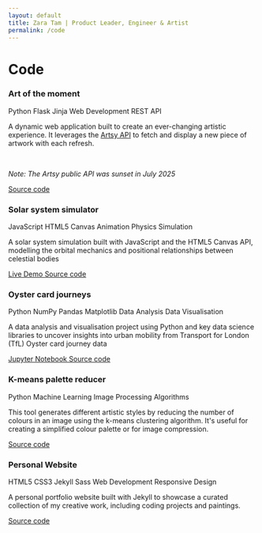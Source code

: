 ```yaml
---
layout: default
title: Zara Tam | Product Leader, Engineer & Artist
permalink: /code
---
```

<h1><span class="underline">Code</span></h1>


<div class="projects-grid">
  <div class="project-card" data-tech="python flask" data-type="web">
    <div class="project-header">
      <h3>Art of the moment</h3>
      <div class="tech-badges">
        <span class="tech-badge python">Python</span>
        <span class="tech-badge flask">Flask</span>
        <span class="tech-badge jinja">Jinja</span>
        <span class="tech-badge web-development">Web Development</span>
        <span class="tech-badge rest-api">REST API</span>
      </div>
    </div>
    <div class="project-description">
      <p>A dynamic web application built to create an ever-changing artistic experience. It leverages the <a href="https://developers.artsy.net/" target="_blank" rel="noopener noreferrer">Artsy API</a> to fetch and display a new piece of artwork with each refresh.</p>
      <br>
      <p><em>Note: The Artsy public API was sunset in July 2025</em></p>
    </div>
    <div class="project-links">
      <a href="https://github.com/ZaraTam/art" class="code-link" target="_blank" rel="noopener noreferrer">
        <i class="fab fa-github"></i> Source code
      </a>
    </div>
  </div>

  <div class="project-card" data-tech="javascript html5 canvas" data-type="visualization">
    <div class="project-header">
      <h3>Solar system simulator</h3>
      <div class="tech-badges">
        <span class="tech-badge javascript">JavaScript</span>
        <span class="tech-badge html5">HTML5 Canvas</span>
        <span class="tech-badge animation">Animation</span>
        <span class="tech-badge physics">Physics Simulation</span>
      </div>
    </div>
    <div class="project-description">
      <p>A solar system simulation built with JavaScript and the HTML5 Canvas API, modelling the orbital mechanics and positional relationships between celestial bodies</p>
    </div>
    <div class="project-links">
      <a href="https://zaratam.github.io/solar-system/" class="code-link demo-link" target="_blank" rel="noopener noreferrer">
        <i class="fas fa-external-link-alt"></i> Live Demo
      </a>
      <a href="https://github.com/ZaraTam/solar-system" class="code-link" target="_blank" rel="noopener noreferrer">
        <i class="fab fa-github"></i> Source code
      </a>
    </div>
  </div>

  <div class="project-card" data-tech="python data-analysis" data-type="data-analysis">
    <div class="project-header">
      <h3>Oyster card journeys</h3>
      <div class="tech-badges">
        <span class="tech-badge python">Python</span>
        <span class="tech-badge numpy">NumPy</span>
        <span class="tech-badge pandas">Pandas</span>
        <span class="tech-badge matplotlib">Matplotlib</span>
        <span class="tech-badge data-analysis">Data Analysis</span>
        <span class="tech-badge data-visualization">Data Visualisation</span>
      </div>
    </div>
    <div class="project-description">
      <p>A data analysis and visualisation project using Python and key data science libraries to uncover insights into urban mobility from Transport for London (TfL) Oyster card journey data</p>
    </div>
    <div class="project-links">
      <a href="https://github.com/ZaraTam/oyster/blob/master/oyster.ipynb" class="code-link demo-link" target="_blank" rel="noopener noreferrer">
        <i class="fas fa-chart-bar"></i> Jupyter Notebook
      </a>
      <a href="https://github.com/ZaraTam/oyster" class="code-link" target="_blank" rel="noopener noreferrer">
        <i class="fab fa-github"></i> Source code
      </a>
    </div>
  </div>

  <div class="project-card" data-tech="python data-analysis" data-type="visualization">
    <div class="project-header">
      <h3>K-means palette reducer</h3>
      <div class="tech-badges">
        <span class="tech-badge python">Python</span>
        <span class="tech-badge machine-learning">Machine Learning</span>
        <span class="tech-badge image-processing">Image Processing</span>
        <span class="tech-badge algorithms">Algorithms</span>
      </div>
    </div>
    <div class="project-description">
      <p>This tool generates different artistic styles by reducing the number of colours in an image using the k-means clustering algorithm. It's useful for creating a simplified colour palette or for image compression.</p>
    </div>
    <div class="project-links">
      <a href="https://github.com/ZaraTam/kmeans-palette-reducer" class="code-link" target="_blank" rel="noopener noreferrer">
        <i class="fab fa-github"></i> Source code
      </a>
    </div>
  </div>

  <div class="project-card" data-tech="html css jekyll" data-type="web">
    <div class="project-header">
      <h3>Personal Website</h3>
      <div class="tech-badges">
        <span class="tech-badge html5">HTML5</span>
        <span class="tech-badge css3">CSS3</span>
        <span class="tech-badge jekyll">Jekyll</span>
        <span class="tech-badge sass">Sass</span>
        <span class="tech-badge web-development">Web Development</span>
        <span class="tech-badge responsive-design">Responsive Design</span>
      </div>
    </div>
    <div class="project-description">
      <p>A personal portfolio website built with Jekyll to showcase a curated collection of my creative work, including coding projects and paintings.</p>
    </div>
    <div class="project-links">
      <a href="https://github.com/ZaraTam/website" class="code-link" target="_blank" rel="noopener noreferrer">
        <i class="fab fa-github"></i> Source code
      </a>
    </div>
  </div>
</div>


